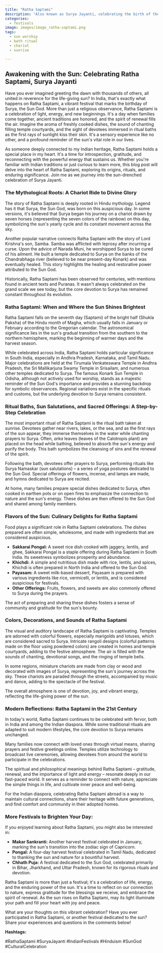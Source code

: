 ```yaml
---
title: "Ratha Saptami"
description: "Also known as Surya Jayanti, celebrating the birth of the Sun God. Devotees take ritual baths at sunrise."
categories:
  - festivals
image: images/image_ratha-saptami.png
tags:
  - sun worship
  - bath ritual
  - chariot
  - sunrise

---
```


## Awakening with the Sun: Celebrating Ratha Saptami, Surya Jayanti

Have you ever imagined greeting the dawn with thousands of others, all united in reverence for the life-giving sun? In India, that's exactly what happens on Ratha Saptami, a vibrant festival that marks the birthday of Surya, the Sun God. More than just a religious observance, Ratha Saptami is a celebration of light, energy, and new beginnings. It's a day when families come together, ancient traditions are honored, and the spirit of renewal fills the air. Imagine the aroma of freshly cooked dishes, the sound of chanting filling temple courtyards, and the sight of devotees immersed in ritual baths as the first rays of sunlight kiss their skin. It's a sensory experience like no other, and a profound reminder of the sun's vital role in our lives.

As someone deeply connected to my Indian heritage, Ratha Saptami holds a special place in my heart. It's a time for introspection, gratitude, and reconnecting with the powerful energy that sustains us. Whether you're familiar with Indian traditions or just curious to learn more, this blog post will delve into the heart of Ratha Saptami, exploring its origins, rituals, and enduring significance. Join me as we journey into the sun-drenched celebration of Surya Jayanti.

### The Mythological Roots: A Chariot Ride to Divine Glory

The story of Ratha Saptami is deeply rooted in Hindu mythology. Legend has it that Surya, the Sun God, was born on this auspicious day. In some versions, it's believed that Surya began his journey on a chariot drawn by seven horses (representing the seven colors of the rainbow) on this day, symbolizing the sun's yearly cycle and its constant movement across the sky.

Another popular narrative connects Ratha Saptami with the story of Lord Krishna's son, Samba. Samba was afflicted with leprosy after incurring a curse. Upon the advice of Narada Muni, he worshipped Surya to be cured of his ailment. He built a temple dedicated to Surya on the banks of the Chandrabhaga river (believed to be near present-day Konark) and was eventually healed. This story highlights the healing and restorative power attributed to the Sun God.

Historically, Ratha Saptami has been observed for centuries, with mentions found in ancient texts and Puranas. It wasn't always celebrated on the grand scale we see today, but the core devotion to Surya has remained constant throughout its evolution.

### Ratha Saptami: When and Where the Sun Shines Brightest

Ratha Saptami falls on the seventh day (Saptami) of the bright half (Shukla Paksha) of the Hindu month of Magha, which usually falls in January or February according to the Gregorian calendar. The astronomical significance lies in the sun's gradual transition from the southern to the northern hemisphere, marking the beginning of warmer days and the harvest season.

While celebrated across India, Ratha Saptami holds particular significance in South India, especially in Andhra Pradesh, Karnataka, and Tamil Nadu. Major celebrations are held at the Tirumala Venkateswara Temple in Andhra Pradesh, the Sri Mallikarjuna Swamy Temple in Srisailam, and numerous other temples dedicated to Surya. The famous Konark Sun Temple in Odisha, although not actively used for worship, stands as a majestic reminder of the Sun God's importance and provides a stunning backdrop for symbolic observances. Regional variations exist in the specific rituals and customs, but the underlying devotion to Surya remains consistent.

### Ritual Baths, Sun Salutations, and Sacred Offerings: A Step-by-Step Celebration

The most important ritual of Ratha Saptami is the ritual bath taken at sunrise. Devotees gather near rivers, lakes, or the sea, and as the first rays of the sun appear, they immerse themselves in the water while chanting prayers to Surya. Often, *arka* leaves (leaves of the Calotropis plant) are placed on the head while bathing, believed to absorb the sun's energy and purify the body. This bath symbolizes the cleansing of sins and the renewal of the spirit.

Following the bath, devotees offer prayers to Surya, performing rituals like Surya Namaskar (sun salutations) – a series of yoga postures dedicated to the Sun God. Special offerings of flowers, incense, and lamps are made, and hymns dedicated to Surya are recited.

At home, many families prepare special dishes dedicated to Surya, often cooked in earthen pots or on open fires to emphasize the connection to nature and the sun's energy. These dishes are then offered to the Sun God and shared among family members.

### Flavors of the Sun: Culinary Delights for Ratha Saptami

Food plays a significant role in Ratha Saptami celebrations. The dishes prepared are often simple, wholesome, and made with ingredients that are considered auspicious.

*   **Sakkarai Pongal:** A sweet rice dish cooked with jaggery, lentils, and ghee, Sakkarai Pongal is a staple offering during Ratha Saptami in South India. Its sweetness symbolizes prosperity and abundance.
*   **Khichdi:** A simple and nutritious dish made with rice, lentils, and spices, Khichdi is often prepared in North India and offered to the Sun God.
*   **Payasam:** A sweet milk-based dessert, Payasam is prepared with various ingredients like rice, vermicelli, or lentils, and is considered auspicious for festivals.
*   **Other Offerings:** Fruits, flowers, and sweets are also commonly offered to Surya during the prayers.

The act of preparing and sharing these dishes fosters a sense of community and gratitude for the sun's bounty.

### Colors, Decorations, and Sounds of Ratha Saptami

The visual and auditory landscape of Ratha Saptami is captivating. Temples are adorned with colorful flowers, especially marigolds and lotuses, which are considered sacred to Surya. Intricate rangoli designs (colorful patterns made on the floor using powdered colors) are created in homes and temple courtyards, adding to the festive atmosphere. The air is filled with the sounds of chanting, devotional songs, and the ringing of temple bells.

In some regions, miniature chariots are made from clay or wood and decorated with images of Surya, representing the sun's journey across the sky. These chariots are paraded through the streets, accompanied by music and dance, adding to the spectacle of the festival.

The overall atmosphere is one of devotion, joy, and vibrant energy, reflecting the life-giving power of the sun.

### Modern Reflections: Ratha Saptami in the 21st Century

In today's world, Ratha Saptami continues to be celebrated with fervor, both in India and among the Indian diaspora. While some traditional rituals are adapted to suit modern lifestyles, the core devotion to Surya remains unchanged.

Many families now connect with loved ones through virtual means, sharing prayers and festive greetings online. Temples utilize technology to broadcast live ceremonies, allowing devotees from around the world to participate in the celebrations.

The spiritual and philosophical meanings behind Ratha Saptami – gratitude, renewal, and the importance of light and energy – resonate deeply in our fast-paced world. It serves as a reminder to connect with nature, appreciate the simple things in life, and cultivate inner peace and well-being.

For the Indian diaspora, celebrating Ratha Saptami abroad is a way to maintain cultural connections, share their heritage with future generations, and find comfort and community in their adopted homes.

### More Festivals to Brighten Your Day:

If you enjoyed learning about Ratha Saptami, you might also be interested in:

*   **Makar Sankranti:** Another harvest festival celebrated in January, marking the sun's transition into the zodiac sign of Capricorn.
*   **Pongal:** A four-day harvest festival celebrated in Tamil Nadu, dedicated to thanking the sun and nature for a bountiful harvest.
*   **Chhath Puja:** A festival dedicated to the Sun God, celebrated primarily in Bihar, Jharkhand, and Uttar Pradesh, known for its rigorous rituals and devotion.

Ratha Saptami is more than just a festival; it's a celebration of life, energy, and the enduring power of the sun. It's a time to reflect on our connection to nature, express gratitude for the blessings we receive, and embrace the spirit of renewal. As the sun rises on Ratha Saptami, may its light illuminate your path and fill your heart with joy and peace.

What are your thoughts on this vibrant celebration? Have you ever participated in Ratha Saptami, or another festival dedicated to the sun? Share your experiences and questions in the comments below!

**Hashtags:**

#RathaSaptami #SuryaJayanti #IndianFestivals #Hinduism #SunGod #CulturalCelebration

